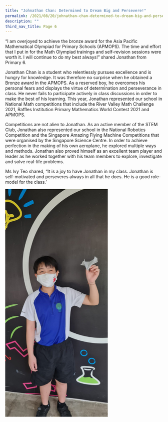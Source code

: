 ```yaml
---
title: "Johnathan Chan: Determined to Dream Big and Persevere!"
permalink: /2021/08/20/johnathan-chan-determined-to-dream-big-and-persevere/
description: ""
third_nav_title: Page 6
---
```


<p>&ldquo;I am overjoyed to achieve the bronze award for the Asia Pacific Mathematical Olympiad for Primary Schools (APMOPS). The time and effort that I put in for the Math Olympiad trainings and self-revision sessions were worth it. I will continue to do my best always!&rdquo; shared Jonathan from Primary 6.</p>
<p>Jonathan Chan is a student who relentlessly pursues excellence and is hungry for knowledge. It was therefore no surprise when he obtained a Bronze award in the APMOPS. As a reserved boy, he overcomes his personal fears and displays the virtue of determination and perseverance in class. He never fails to participate actively in class discussions in order to make the best of his learning. This year, Jonathan represented our school in National Math competitions that include the River Valley Math Challenge 2021, Raffles Institution Primary Mathematics World Contest 2021 and APMOPS.</p>
<p>Competitions are not alien to Jonathan. As an active member of the STEM Club, Jonathan also represented our school in the National Robotics Competition and the Singapore Amazing Flying Machine Competitions that were organised by the Singapore Science Centre. In order to achieve perfection in the making of his own aeroplane, he explored multiple ways and methods. Jonathan also proved himself as an excellent team player and leader as he worked together with his team members to explore, investigate and solve real-life problems.</p>
<p>Ms Ivy Teo shared, &ldquo;It is a joy to have Jonathan in my class. Jonathan is self-motivated and perseveres always in all that he does. He is a good role-model for the class.&rsquo;</p>
<img style="width: 65%;" src="/images/20210811_083407-scaled-e1629459628351-922x2048.jpeg" />